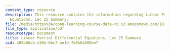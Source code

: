 ```yaml
---
content_type: resource
description: This resource contains the information regarding Linear Partial Differential
  Equations, Lec 25 Summary.
file: /media/https%3A/open-learning-course-data-rc.s3.amazonaws.com/18-303-linear-partial-differential-equations-analysis-and-numerics-fall-2014/485b8bcbc50e6bc7ae1d7e8b6a588be7_MIT18_303F14_Lecture25.pdf
file_type: application/pdf
resourcetype: Document
title: Linear Partial Differential Equations, Lec 25 Summary
uid: 485b8bcb-c50e-6bc7-ae1d-7e8b6a588be7
---
```

